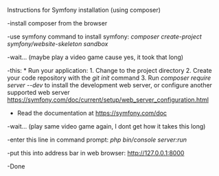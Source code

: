 Instructions for Symfony installation (using composer)

-install composer from the browser

-use symfony command to install symfony: *composer create-project symfony/website-skeleton sandbox*

-wait... (maybe play a video game cause yes, it took that long)

-this:
    * Run your application:
    1. Change to the project directory
    2. Create your code repository with the *git init* command
    3. Run *composer require server --dev* to install the development web server,
       or configure another supported web server https://symfony.com/doc/current/setup/web_server_configuration.html

  * Read the documentation at https://symfony.com/doc

-wait... (play same video game again, I dont get how it takes this long)

-enter this line in command prompt: *php bin/console server:run*

-put this into address bar in web browser: http://127.0.0.1:8000

-Done